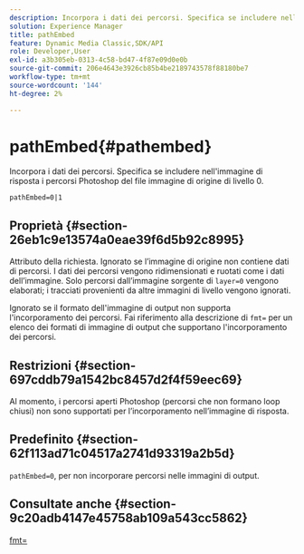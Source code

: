 ```yaml
---
description: Incorpora i dati dei percorsi. Specifica se includere nell'immagine di risposta i percorsi Photoshop del file immagine di origine di livello 0.
solution: Experience Manager
title: pathEmbed
feature: Dynamic Media Classic,SDK/API
role: Developer,User
exl-id: a3b305eb-0313-4c58-bd47-4f87e09d0e0b
source-git-commit: 206e4643e3926cb85b4be2189743578f88180be7
workflow-type: tm+mt
source-wordcount: '144'
ht-degree: 2%

---
```


# pathEmbed{#pathembed}

Incorpora i dati dei percorsi. Specifica se includere nell&#39;immagine di risposta i percorsi Photoshop del file immagine di origine di livello 0.

`pathEmbed=0|1`

## Proprietà {#section-26eb1c9e13574a0eae39f6d5b92c8995}

Attributo della richiesta. Ignorato se l’immagine di origine non contiene dati di percorsi. I dati dei percorsi vengono ridimensionati e ruotati come i dati dell’immagine. Solo percorsi dall’immagine sorgente di `layer=0` vengono elaborati; i tracciati provenienti da altre immagini di livello vengono ignorati.

Ignorato se il formato dell&#39;immagine di output non supporta l&#39;incorporamento dei percorsi. Fai riferimento alla descrizione di `fmt=` per un elenco dei formati di immagine di output che supportano l&#39;incorporamento dei percorsi.

## Restrizioni {#section-697cddb79a1542bc8457d2f4f59eec69}

Al momento, i percorsi aperti Photoshop (percorsi che non formano loop chiusi) non sono supportati per l’incorporamento nell’immagine di risposta.

## Predefinito {#section-62f113ad71c04517a2741d93319a2b5d}

`pathEmbed=0`, per non incorporare percorsi nelle immagini di output.

## Consultate anche {#section-9c20adb4147e45758ab109a543cc5862}

[fmt=](../../../../../is-api/http-ref/image-serving-api-ref/c-http-protocol-reference/c-command-reference/r-is-http-fmt.md#reference-cdf10043423b45ba9fe15157fb3ae37a)
